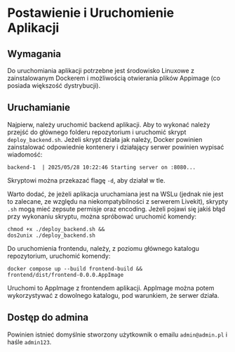 # Postawienie i Uruchomienie Aplikacji

## Wymagania
Do uruchomiania aplikacji potrzebne jest środowisko Linuxowe z zainstalowanym Dockerem i możliwością otwierania plików Appimage (co posiada większość dystrybucji). 

## Uruchamianie

Najpierw, należy uruchomić backend aplikacji. Aby to wykonać należy przejść do głównego folderu repozytorium i uruchomić skrypt `deploy_backend.sh`. Jeżeli skrypt działa jak należy, Docker powinien zainstalować odpowiednie kontenery i działający serwer powinien wypisać wiadomość:
```
backend-1  | 2025/05/28 10:22:46 Starting server on :8080...
``` 

Skryptowi można przekazać flagę `-d`, aby działał w tle.

Warto dodać, że jeżeli aplikacja uruchamiana jest na WSLu (jednak nie jest to zalecane, ze względu na niekompatybilności z serwerem Livekit), skrypty `.sh` mogą mieć zepsute permisje oraz encoding. Jeżeli pojawi się jakiś błąd przy wykonaniu skryptu, można spróbować uruchomić komendy:
```
chmod +x ./deploy_backend.sh &&
dos2unix ./deploy_backend.sh
```

Do uruchomienia frontendu, należy, z poziomu głównego katalogu repozytorium, uruchomić komendy:
```
docker compose up --build frontend-build &&
frontend/dist/frontend-0.0.0.AppImage
```

Uruchomi to AppImage z frontendem aplikacji. AppImage można potem wykorzystywać z dowolnego katalogu, pod warunkiem, że serwer działa.

## Dostęp do admina

Powinien istnieć domyślnie stworzony użytkownik o emailu `admin@admin.pl` i haśle `admin123`.
